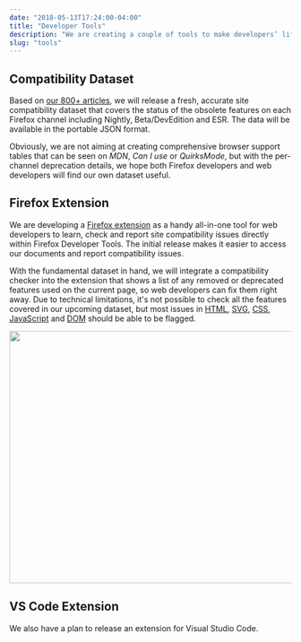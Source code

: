 ```yaml
---
date: "2018-05-13T17:24:00-04:00"
title: "Developer Tools"
description: "We are creating a couple of tools to make developers’ life easier."
slug: "tools"
---
```

## Compatibility Dataset

Based on [our 800+ articles](https://www.fxsitecompat.dev/en-CA/docs/), we will release a fresh, accurate site compatibility dataset that covers the status of the obsolete features on each Firefox channel including Nightly, Beta/DevEdition and ESR. The data will be available in the portable JSON format.

Obviously, we are not aiming at creating comprehensive browser support tables that can be seen on *MDN*, *Can I use* or *QuirksMode*, but with the per-channel deprecation details, we hope both Firefox developers and web developers will find our own dataset useful.

## Firefox Extension

We are developing a [Firefox extension](https://addons.mozilla.org/firefox/addon/site-compatibility-tools/) as a handy all-in-one tool for web developers to learn, check and report site compatibility issues directly within Firefox Developer Tools. The initial release makes it easier to access our documents and report compatibility issues.

With the fundamental dataset in hand, we will integrate a compatibility checker into the extension that shows a list of any removed or deprecated features used on the current page, so web developers can fix them right away. Due to technical limitations, it's not possible to check all the features covered in our upcoming dataset, but most issues in [HTML](https://www.fxsitecompat.dev/en-CA/categories/html/), [SVG](https://www.fxsitecompat.dev/en-CA/categories/svg/), [CSS](https://www.fxsitecompat.dev/en-CA/categories/css/), [JavaScript](https://www.fxsitecompat.dev/en-CA/categories/javascript/) and [DOM](https://www.fxsitecompat.dev/en-CA/categories/dom/) should be able to be flagged.

<img src="/images/screenshots/firefox-extension-large.png" alt="" width="800" height="450">

## VS Code Extension

We also have a plan to release an extension for Visual Studio Code.
